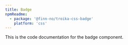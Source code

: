 ```yaml
---
title: Badge
npmReadme:
  - package: '@finn-no/troika-css-badge'
    platform: 'css'
---
```


This is the code documentation for the badge component.
